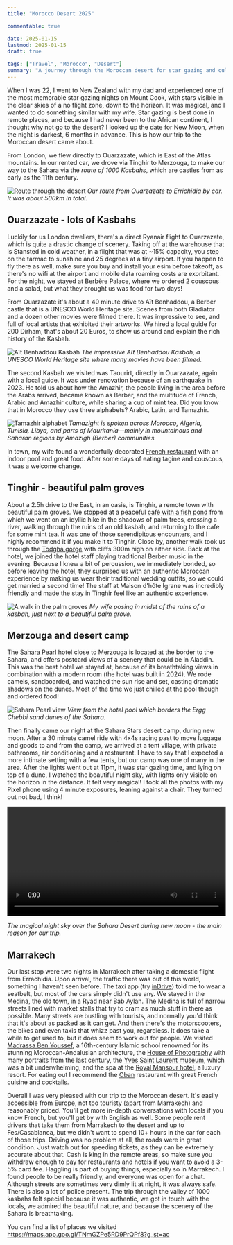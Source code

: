 ```yaml
---
title: "Morocco Desert 2025"

commentable: true

date: 2025-01-15
lastmod: 2025-01-15
draft: true

tags: ["Travel", "Morocco", "Desert"]
summary: "A journey through the Moroccan desert for star gazing and cultural exploration."
---
```


When I was 22, I went to New Zealand with my dad and experienced one of the most memorable star gazing nights on Mount Cook, with stars visible in the clear skies of a no flight zone, down to the horizon. It was magical, and I wanted to do something similar with my wife. Star gazing is best done in remote places, and because I had never been to the African continent, I thought why not go to the desert? I looked up the date for New Moon, when the night is darkest, 6 months in advance. This is how our trip to the Moroccan desert came about. 

From London, we flew directly to Ouarzazate, which is East of the Atlas mountains. In our rented car, we drove via Tinghir to Merzouga, to make our way to the Sahara via the _route of 1000 Kasbahs_, which are castles from as early as the 11th century. 

![Route through the desert](photos/gmaps.png)
*Our [route](https://maps.app.goo.gl/dY68ydCaDhZusHCD9) from Ouarzazate to Errichidia by car. It was about 500km in total.*

## Ouarzazate - lots of Kasbahs
Luckily for us London dwellers, there's a direct Ryanair flight to Ouarzazate, which is quite a drastic change of scenery. Taking off at the warehouse that is Stansted in cold weather, in a flight that was at ~15% capacity, you step on the tarmac to sunshine and 25 degrees at a tiny airport. If you happen to fly there as well, make sure you buy and install your esim before takeoff, as there's no wifi at the airport and mobile data roaming costs are exorbitant. For the night, we stayed at Berbère Palace, where we ordered 2 couscous and a salad, but what they brought us was food for two days!  

From Ouarzazate it's about a 40 minute drive to Aït Benhaddou, a Berber castle that is a UNESCO World Heritage site. Scenes from both Gladiator and a dozen other movies were filmed there. It was impressive to see, and full of local artists that exhibited their artworks. We hired a local guide for 200 Dirham, that's about 20 Euros, to show us around and explain the rich history of the Kasbah.

![Aït Benhaddou Kasbah](photos/ait-ben-haddou.jpg)
*The impressive Aït Benhaddou Kasbah, a UNESCO World Heritage site where many movies have been filmed.*

The second Kasbah we visited was Taourirt, directly in Ouarzazate, again with a local guide. It was under renovation because of an earthquake in 2023. He told us about how the Amazhir, the people living in the area before the Arabs arrived, became known as Berber, and the multitude of French, Arabic and Amazhir culture, while sharing a cup of mint tea. Did you know that in Morocco they use three alphabets? Arabic, Latin, and Tamazhir.

![Tamazhir alphabet](photos/tamazhir.jpg)
*Tamazight is spoken across Morocco, Algeria, Tunisia, Libya, and parts of Mauritania—mainly in mountainous and Saharan regions by Amazigh (Berber) communities.*

In town, my wife found a wonderfully decorated [French restaurant](https://maps.app.goo.gl/PYYQKVRxR3W3SQpC7) with an indoor pool and great food. After some days of eating tagine and couscous, it was a welcome change. 

## Tinghir - beautiful palm groves 
About a 2.5h drive to the East, in an oasis, is Tinghir, a remote town with beautiful palm groves. We stopped at a peaceful [café with a fish pond](https://maps.app.goo.gl/pWy6PrqDXQg52Uku7) from which we went on an idyllic hike in the shadows of palm trees, crossing a river, walking through the ruins of an old kasbah, and returning to the cafe for some mint tea. It was one of those serendipitous encounters, and I highly recommend it if you make it to Tinghir. Close by, another walk took us through the [Todgha gorge](https://maps.app.goo.gl/N56djVt13mZ3ui1u7) with cliffs 300m high on either side. Back at the hotel, we joined the hotel staff playing traditional Berber music in the evening. Because I knew a bit of percussion, we immediately bonded, so before leaving the hotel, they surprised us with an authentic Moroccan experience by making us wear their traditional wedding outfits, so we could get married a second time! The staff at Maison d'hôte Igrane was incredibly friendly and made the stay in Tinghir feel like an authentic experience.

![A walk in the palm groves](photos/tinghir.jpg)
*My wife posing in midst of the ruins of a kasbah, just next to a beautiful palm grove.*

## Merzouga and desert camp
The [Sahara Pearl](https://maps.app.goo.gl/NzeNGQrVF8fVczNRA) hotel close to Merzouga is located at the border to the Sahara, and offers postcard views of a scenery that could be in Aladdin. This was the best hotel we stayed at, because of its breathtaking views in combination with a modern room (the hotel was built in 2024). We rode camels, sandboarded, and watched the sun rise and set, casting dramatic shadows on the dunes. Most of the time we just chilled at the pool though and ordered food!

![Sahara Pearl view](photos/sahara-pearl.jpg)
*View from the hotel pool which borders the Ergg Chebbi sand dunes of the Sahara.*

Then finally came our night at the Sahara Stars desert camp, during new moon. After a 30 minute camel ride with 4x4s racing past to move luggage and goods to and from the camp, we arrived at a tent village, with private bathrooms, air conditioning and a restaurant. I have to say that I expected a more intimate setting with a few tents, but our camp was one of many in the area. After the lights went out at 11pm, it was star gazing time, and lying on top of a dune, I watched the beautiful night sky, with lights only visible on the horizon in the distance. It felt very magical! I took all the photos with my Pixel phone using 4 minute exposures, leaning against a chair. They turned out not bad, I think!

<video controls width="100%">
  <source src="photos/stars.mp4" type="video/mp4">
  Your browser does not support the video tag.
</video>

*The magical night sky over the Sahara Desert during new moon - the main reason for our trip.*

## Marrakech 
Our last stop were two nights in Marrakech after taking a domestic flight from Errachidia. Upon arrival, the traffic there was out of this world, something I haven't seen before. The taxi app (try [inDrive](https://indrive.com/)) told me to wear a seatbelt, but most of the cars simply didn't use any. We stayed in the Medina, the old town, in a Ryad near Bab Aylan. The Medina is full of narrow streets lined with market stalls that try to cram as much stuff in there as possible. Many streets are bustling with tourists, and normally you'd think that it's about as packed as it can get. And then there's the motorscooters, the bikes and even taxis that whizz past you, regardless. It does take a while to get used to, but it does seem to work out for people. We visited [Madrassa Ben Youssef](https://maps.app.goo.gl/7hmHj7mYMEA268rdA), a 16th-century Islamic school renowned for its stunning Moroccan-Andalusian architecture, the [House of Photography](https://maps.app.goo.gl/iYWP7monMAQEgkw9A) with many portraits from the last century, the [Yves Saint Laurent museum](https://maps.app.goo.gl/eyEsVS83WLK4pVfh6), which was a bit underwhelming, and the spa at the [Royal Mansour hotel](https://maps.app.goo.gl/JuCNShw1UwVDTbDv7), a luxury resort. For eating out I recommend the [Oban](https://maps.app.goo.gl/m5QAge9s4Zk3DUYE9) restaurant with great French cuisine and cocktails.

Overall I was very pleased with our trip to the Moroccan desert. It's easily accessible from Europe, not too touristy (apart from Marrakech) and reasonably priced. You'll get more in-depth conversations with locals if you know French, but you'll get by with English as well. Some people rent drivers that take them from Marrakech to the desert and up to Fes/Casablanca, but we didn't want to spend 10+ hours in the car for each of those trips. Driving was no problem at all, the roads were in great condition. Just watch out for speeding tickets, as they can be extremely accurate about that. 
Cash is king in the remote areas, so make sure you withdraw enough to pay for restaurants and hotels if you want to avoid a 3-5% card fee. Haggling is part of buying things, especially so in Marrakech. 
I found people to be really friendly, and everyone was open for a chat. Although streets are sometimes very dimly lit at night, it was always safe. There is also a lot of police present. 
The trip through the valley of 1000 kasbahs felt special because it was authentic, we got in touch with the locals, we admired the beautiful nature, and because the scenery of the Sahara is breathtaking. 

You can find a list of places we visited https://maps.app.goo.gl/TNmGZPe5RD9PrQPf8?g_st=ac 